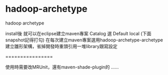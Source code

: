 hadoop-archetype
================

hadoop archetype

install後
就可以在eclipse建立maven專案
Catalog 選 Default local (下面snapshot記得打勾)
在每次建立maven專案選用hadoop-archetype-archetype
建立雛形架構，省掉開發時重頭引用一堆library跟寫設定

================

使用時需要改MRUnit，還有maven-shade-plugin的 <mainClass>……</mainClass>


